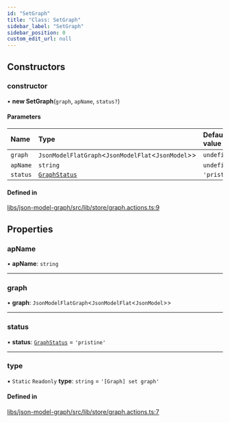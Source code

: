 ```yaml
---
id: "SetGraph"
title: "Class: SetGraph"
sidebar_label: "SetGraph"
sidebar_position: 0
custom_edit_url: null
---
```


## Constructors

### constructor

• **new SetGraph**(`graph`, `apName`, `status?`)

#### Parameters

| Name | Type | Default value |
| :------ | :------ | :------ |
| `graph` | `JsonModelFlatGraph`<`JsonModelFlat`<`JsonModel`\>\> | `undefined` |
| `apName` | `string` | `undefined` |
| `status` | [`GraphStatus`](../modules#graphstatus) | `'pristine'` |

#### Defined in

[libs/json-model-graph/src/lib/store/graph.actions.ts:9](https://github.com/cognizone/ng-cognizone/blob/0401c67/libs/json-model-graph/src/lib/store/graph.actions.ts#L9)

## Properties

### apName

• **apName**: `string`

___

### graph

• **graph**: `JsonModelFlatGraph`<`JsonModelFlat`<`JsonModel`\>\>

___

### status

• **status**: [`GraphStatus`](../modules#graphstatus) = `'pristine'`

___

### type

▪ `Static` `Readonly` **type**: `string` = `'[Graph] set graph'`

#### Defined in

[libs/json-model-graph/src/lib/store/graph.actions.ts:7](https://github.com/cognizone/ng-cognizone/blob/0401c67/libs/json-model-graph/src/lib/store/graph.actions.ts#L7)
